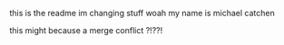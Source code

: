 this is the readme
im changing stuff woah
my name is michael catchen

this might because a merge conflict ?!??!
